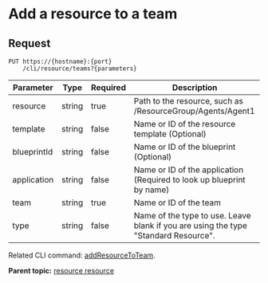 # Add a resource to a team

## Request

```
PUT https://{hostname}:{port}
    /cli/resource/teams?{parameters}

```

|Parameter|Type|Required|Description|
|---------|----|--------|-----------|
|resource|string|true|Path to the resource, such as /ResourceGroup/Agents/Agent1|
|template|string|false|Name or ID of the resource template \(Optional\)|
|blueprintId|string|false|Name or ID of the blueprint \(Optional\)|
|application|string|false|Name or ID of the application \(Required to look up blueprint by name\)|
|team|string|true|Name or ID of the team|
|type|string|false|Name of the type to use. Leave blank if you are using the type "Standard Resource".|

Related CLI command: [addResourceToTeam](udclient_addresourcetoteam.md).

**Parent topic:** [resource resource](../../com.ibm.udeploy.api.doc/topics/rest_cli_resource.md)

